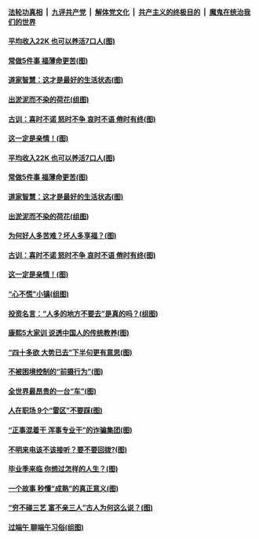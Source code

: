 ####  [法轮功真相](../../../../basic/blob/master/README.md?t=06300531) &nbsp;|&nbsp; [九评共产党](../../../../9ping.md/blob/master/README.md?t=06300531) &nbsp;|&nbsp; [解体党文化](../../../../jtdwh.md/blob/master/README.md?t=06300531)  &nbsp;|&nbsp; [共产主义的终极目的](../../../../gczydzjmd.md/blob/master/README.md?t=06300531) &nbsp;|&nbsp; [魔鬼在统治我们的世界](../../../../mgztzwmdsj.md/blob/master/README.md?t=06300531) 

#### [平均收入22K 也可以养活7口人(图)](../pages/p8/938104.md?t=06300531) 

#### [常做5件事 福薄命更苦(图)](../pages/p8/937990.md?t=06300531) 

#### [道家智慧：这才是最好的生活状态(图)](../pages/p8/900827.md?t=06300531) 

#### [出淤泥而不染的荷花(组图)](../pages/p8/937863.md?t=06300531) 

#### [古训：喜时不诺 怒时不争 哀时不语 倦时有终(图)](../pages/p8/937482.md?t=06300531) 

#### [这一定是亲情！(图)](../pages/p8/937905.md?t=06300531) 

#### [平均收入22K 也可以养活7口人(图)](../pages/p8/938104.md?t=06300531) 

#### [常做5件事 福薄命更苦(图)](../pages/p8/937990.md?t=06300531) 

#### [道家智慧：这才是最好的生活状态(图)](../pages/p8/900827.md?t=06300531) 

#### [出淤泥而不染的荷花(组图)](../pages/p8/937863.md?t=06300531) 

#### [为何好人多苦难？坏人多享福？(图)](../pages/p8/937938.md?t=06300531) 

#### [古训：喜时不诺 怒时不争 哀时不语 倦时有终(图)](../pages/p8/937482.md?t=06300531) 

#### [这一定是亲情！(图)](../pages/p8/937905.md?t=06300531) 

#### [“心不慌”小镇(组图)](../pages/p8/937484.md?t=06300531) 

#### [投资名言：“人多的地方不要去”是真的吗？(组图)](../pages/p8/937855.md?t=06300531) 

#### [康熙5大家训 说透中国人的传统教养(图)](../pages/p8/937696.md?t=06300531) 

#### [“四十多欲 大势已去”下半句更有意思(图)](../pages/p8/937811.md?t=06300531) 

#### [不被困境控制的“前摄行为”(图)](../pages/p8/937145.md?t=06300531) 

#### [全世界最昂贵的一台“车”(图)](../pages/p8/937477.md?t=06300531) 

#### [人在职场 9个“雷区”不要踩(图)](../pages/p8/937766.md?t=06300531) 

#### [“正事混着干 浑事专业干”的诈骗集团(图)](../pages/p8/937732.md?t=06300531) 

#### [不明来电该不该接听？要不要回拨?(图)](../pages/p8/936929.md?t=06300531) 

#### [毕业季来临 你想过怎样的人生？(图)](../pages/p8/937661.md?t=06300531) 

#### [一个故事 秒懂“成熟”的真正意义(图)](../pages/p8/936405.md?t=06300531) 

#### [“穷不碰三艺 富不亲三人”古人为何这么说？(图)](../pages/p8/937602.md?t=06300531) 

#### [过端午 聊端午习俗(组图)](../pages/p8/937246.md?t=06300531) 

